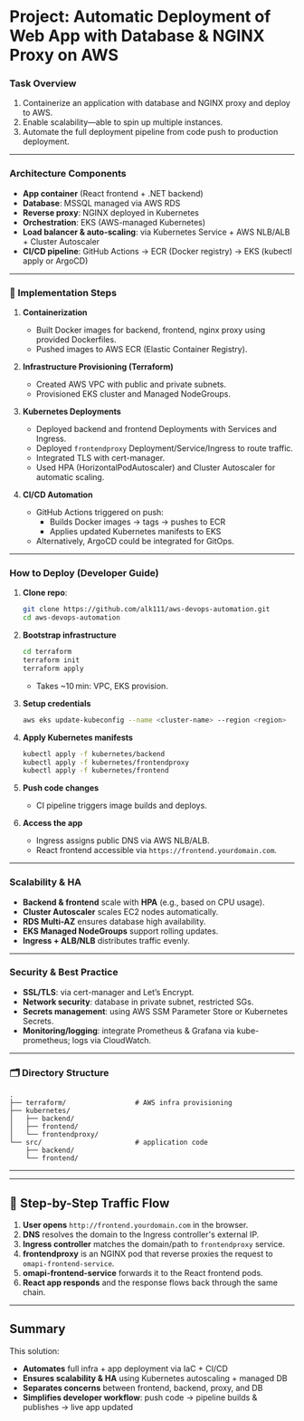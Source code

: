 # Project: Automatic Deployment of Web App with Database & NGINX Proxy on AWS

### Task Overview

1. Containerize an application with database and NGINX proxy and deploy to AWS.
2. Enable scalability—able to spin up multiple instances.
3. Automate the full deployment pipeline from code push to production deployment.

---

### Architecture Components
- **App container** (React frontend + .NET backend)
- **Database**: MSSQL managed via AWS RDS
- **Reverse proxy**: NGINX deployed in Kubernetes
- **Orchestration**: EKS (AWS-managed Kubernetes)
- **Load balancer & auto-scaling**: via Kubernetes Service + AWS NLB/ALB + Cluster Autoscaler
- **CI/CD pipeline**: GitHub Actions → ECR (Docker registry) → EKS (kubectl apply or ArgoCD)

---

### 📜 Implementation Steps
1. **Containerization**
   - Built Docker images for backend, frontend, nginx proxy using provided Dockerfiles.
   - Pushed images to AWS ECR (Elastic Container Registry).

2. **Infrastructure Provisioning (Terraform)**
   - Created AWS VPC with public and private subnets.
   - Provisioned EKS cluster and Managed NodeGroups.

3. **Kubernetes Deployments**
   - Deployed backend and frontend Deployments with Services and Ingress.
   - Deployed `frontendproxy` Deployment/Service/Ingress to route traffic.
   - Integrated TLS with cert-manager.
   - Used HPA (HorizontalPodAutoscaler) and Cluster Autoscaler for automatic scaling.

4. **CI/CD Automation**
   - GitHub Actions triggered on push:
     - Builds Docker images → tags → pushes to ECR
     - Applies updated Kubernetes manifests to EKS
   - Alternatively, ArgoCD could be integrated for GitOps.

---

###  How to Deploy (Developer Guide)
1. **Clone repo**:
   ```bash
   git clone https://github.com/alk111/aws-devops-automation.git
   cd aws-devops-automation
   ```

2. **Bootstrap infrastructure**
   ```bash
   cd terraform
   terraform init
   terraform apply
   ```
   - Takes ~10 min: VPC, EKS provision.

3. **Setup credentials**
   ```bash
   aws eks update-kubeconfig --name <cluster-name> --region <region>
   ```

4. **Apply Kubernetes manifests**
   ```bash
   kubectl apply -f kubernetes/backend
   kubectl apply -f kubernetes/frontendproxy
   kubectl apply -f kubernetes/frontend
   ```

5. **Push code changes**
   - CI pipeline triggers image builds and deploys.

6. **Access the app**
   - Ingress assigns public DNS via AWS NLB/ALB.
   - React frontend accessible via `https://frontend.yourdomain.com`.

---

###  Scalability & HA
- **Backend & frontend** scale with **HPA** (e.g., based on CPU usage).
- **Cluster Autoscaler** scales EC2 nodes automatically.
- **RDS Multi-AZ** ensures database high availability.
- **EKS Managed NodeGroups** support rolling updates.
- **Ingress + ALB/NLB** distributes traffic evenly.

---

### Security & Best Practice
- **SSL/TLS**: via cert-manager and Let’s Encrypt.
- **Network security**: database in private subnet, restricted SGs.
- **Secrets management**: using AWS SSM Parameter Store or Kubernetes Secrets.
- **Monitoring/logging**: integrate Prometheus & Grafana via kube-prometheus; logs via CloudWatch.

---

### 🗂️ Directory Structure
```
.
├── terraform/                 # AWS infra provisioning
├── kubernetes/
│   ├── backend/
│   ├── frontend/
│   └── frontendproxy/
└── src/                       # application code
    ├── backend/
    └── frontend/
```


---

---

## 🔁 Step-by-Step Traffic Flow

1. **User opens** `http://frontend.yourdomain.com` in the browser.
2. **DNS** resolves the domain to the Ingress controller's external IP.
3. **Ingress controller** matches the domain/path to `frontendproxy` service.
4. **frontendproxy** is an NGINX pod that reverse proxies the request to `omapi-frontend-service`.
5. **omapi-frontend-service** forwards it to the React frontend pods.
6. **React app responds** and the response flows back through the same chain.

---

## Summary
This solution:
- **Automates** full infra + app deployment via IaC + CI/CD
- **Ensures scalability & HA** using Kubernetes autoscaling + managed DB
- **Separates concerns** between frontend, backend, proxy, and DB
- **Simplifies developer workflow**: push code → pipeline builds & publishes → live app updated
